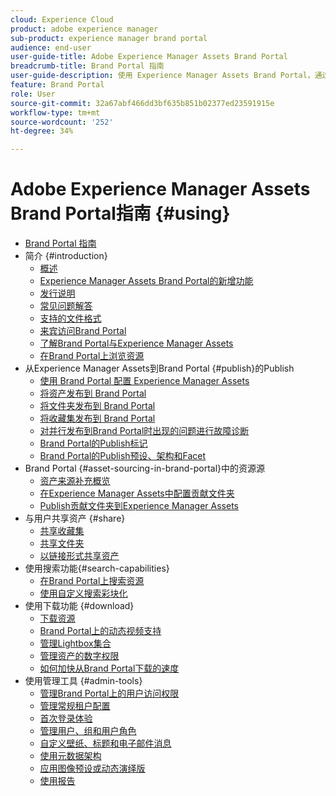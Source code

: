 ```yaml
---
cloud: Experience Cloud
product: adobe experience manager
sub-product: experience manager brand portal
audience: end-user
user-guide-title: Adobe Experience Manager Assets Brand Portal
breadcrumb-title: Brand Portal 指南
user-guide-description: 使用 Experience Manager Assets Brand Portal，通过将获准的品牌和产品资产安全地分发给外部代理、合作伙伴、内部团队和经销商进行下载来满足营销需求。
feature: Brand Portal
role: User
source-git-commit: 32a67abf466dd3bf635b851b02377ed23591915e
workflow-type: tm+mt
source-wordcount: '252'
ht-degree: 34%

---
```



# Adobe Experience Manager Assets Brand Portal指南 {#using}

+ [Brand Portal 指南](/help/using/home.md)
+ 简介 {#introduction}
   + [概述](/help/using/brand-portal.md)
   + [Experience Manager Assets Brand Portal的新增功能](/help/using/whats-new.md)
   + [发行说明](/help/using/brand-portal-release-notes.md)
   + [常见问题解答](/help/using/brand-portal-faqs.md)
   + [支持的文件格式](/help/using/brand-portal-supported-formats.md)
   + [来宾访问Brand Portal](/help/using/guest-access.md)
   + [了解Brand Portal与Experience Manager Assets](https://experienceleague.adobe.com/en/docs/experience-manager-brand-portal/using/home)
   + [在Brand Portal上浏览资源](/help/using/browse-assets-brand-portal.md)
+ 从Experience Manager Assets到Brand Portal {#publish}的Publish
   + [使用 Brand Portal 配置 Experience Manager Assets](/help/using/configure-aem-assets-with-brand-portal.md)
   + [将资产发布到 Brand Portal](https://experienceleague.adobe.com/en/docs/experience-manager-65/content/assets/brandportal/brand-portal-publish-assets)
   + [将文件夹发布到 Brand Portal](https://experienceleague.adobe.com/en/docs/experience-manager-65/content/assets/brandportal/brand-portal-publish-folder)
   + [将收藏集发布到 Brand Portal](https://experienceleague.adobe.com/en/docs/experience-manager-65/content/assets/brandportal/brand-portal-publish-collection)
   + [对并行发布到Brand Portal时出现的问题进行故障诊断](/help/using/troubleshoot-parallel-publishing.md)
   + [Brand Portal的Publish标记](/help/using/brand-portal-publish-tags.md)
   + [Brand Portal的Publish预设、架构和Facet](/help/using/publish-schema-search-facets-presets.md)
+ Brand Portal {#asset-sourcing-in-brand-portal}中的资源源
   + [资产来源补充概览](/help/using/brand-portal-asset-sourcing.md)
   + [在Experience Manager Assets中配置贡献文件夹](/help/using/brand-portal-publish-contribution-folder-to-brand-portal.md)
   + [Publish贡献文件夹到Experience Manager Assets](/help/using/brand-portal-publish-contribution-folder-to-aem-assets.md)
+ 与用户共享资产 {#share}
   + [共享收藏集](/help/using/brand-portal-share-collection.md)
   + [共享文件夹](/help/using/brand-portal-sharing-folders.md)
   + [以链接形式共享资产](/help/using/brand-portal-link-share.md)
+ 使用搜索功能{#search-capabilities}
   + [在Brand Portal上搜索资源](/help/using/brand-portal-searching.md)
   + [使用自定义搜索彩块化](/help/using/brand-portal-search-facets.md)
+ 使用下载功能 {#download}
   + [下载资源](/help/using/brand-portal-download-assets.md)
   + [Brand Portal上的动态视频支持](/help/using/dynamic-video-brand-portal.md)
   + [管理Lightbox集合](/help/using/brand-portal-light-box.md)
   + [管理资产的数字权限](/help/using/manage-digital-rights-of-assets.md)
   + [如何加快从Brand Portal下载的速度](/help/using/accelerated-download.md)
+ 使用管理工具 {#admin-tools}
   + [管理Brand Portal上的用户访问权限](/help/using/access-configurations-brand-portal.md)
   + [管理常规租户配置](/help/using/brand-portal-general-configuration.md)
   + [首次登录体验](/help/using/brand-portal-onboarding.md)
   + [管理用户、组和用户角色](/help/using/brand-portal-adding-users.md)
   + [自定义壁纸、标题和电子邮件消息](/help/using/brand-portal-branding.md)
   + [使用元数据架构](/help/using/brand-portal-metadata-schemas.md)
   + [应用图像预设或动态演绎版](/help/using/brand-portal-image-presets.md)
   + [使用报告](/help/using/brand-portal-reports.md)

